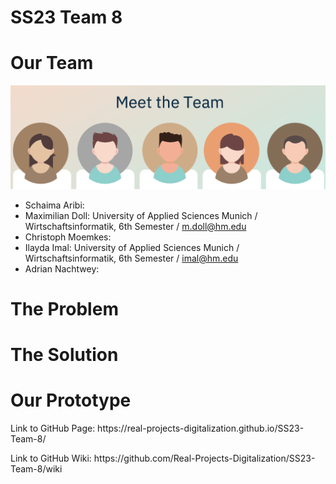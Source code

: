 # SS23 Team 8

# Our Team

![image](Assignments/Team8.png)

* Schaima Aribi:
* Maximilian Doll: University of Applied Sciences Munich / Wirtschaftsinformatik, 6th Semester / [m.doll@hm.edu](mailto:m.doll@hm.edu)
* Christoph Moemkes:
* Ilayda Imal: University of Applied Sciences Munich / Wirtschaftsinformatik, 6th Semester / [imal@hm.edu](mailto:imal@hm.edu)
* Adrian Nachtwey:


# The Problem


# The Solution


# Our Prototype

<p> Link to GitHub Page: https://real-projects-digitalization.github.io/SS23-Team-8/ </p>
<p> Link to GitHub Wiki: https://github.com/Real-Projects-Digitalization/SS23-Team-8/wiki </p>
